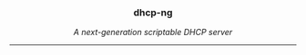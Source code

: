 <h3 align="center">dhcp-ng</h3>
<p align="center"><i>A next-generation scriptable DHCP server</i></p>
<hr>

